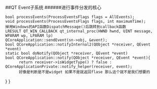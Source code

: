 ##QT Event子系统
######进行事件分发的核心

    bool processEvents(ProcessEventsFlags flags = AllEvents);
    void processEvents(ProcessEventsFlags flags, int maximumTime);
    掉用Windows的API函数DispatchMessage()后跳转到callback函数
    LRESULT QT_WIN_CALLBACK qt_internal_proc(HWND hwnd, UINT message, WPARAM wp, LPARAM lp)
    QCoreApplication::sendEvent(sn->obj, &event);
    bool QCoreApplication::notifyInternal2(QObject *receiver, QEvent *event)
    static bool doNotify(QObject *receiver, QEvent *event)
    bool QCoreApplication::notify(QObject *receiver, QEvent *event){
          return receiver->isWidgetType() ? false : QCoreApplicationPrivate::notify_helper(receiver, event);
          好像是判断是不是widget 如果不是就返回flase 那么这个就不是我们想要的
}
    }